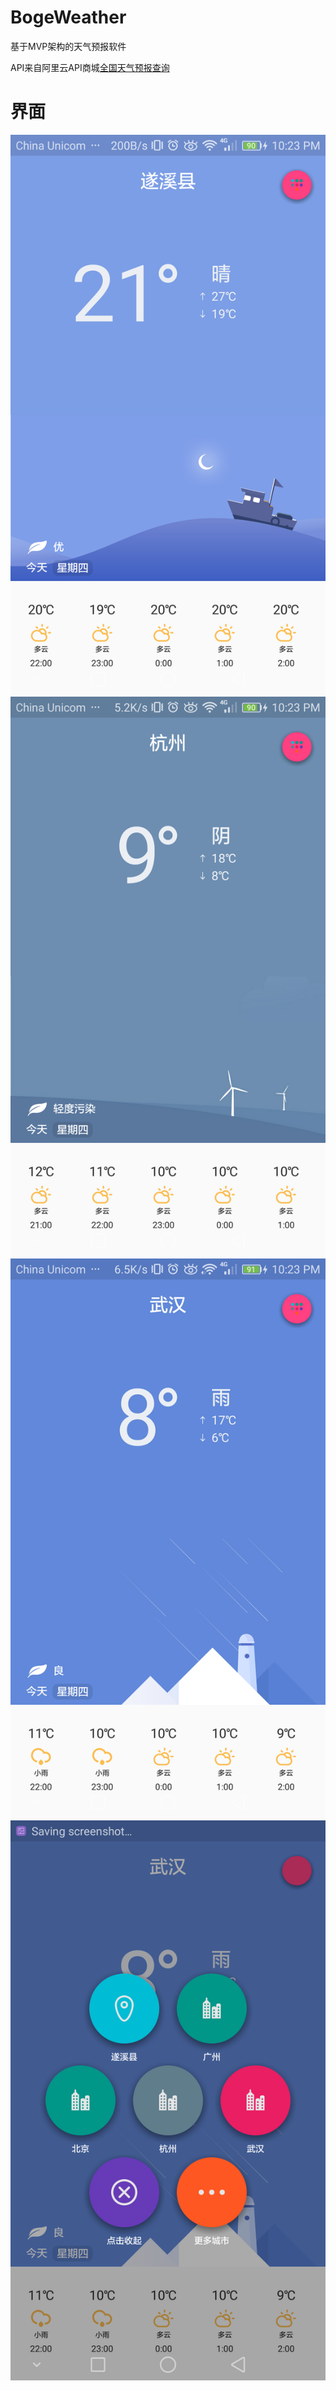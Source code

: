 # BogeWeather

基于MVP架构的天气预报软件

API来自阿里云API商城[全国天气预报查询](https://market.aliyun.com/products/57096001/cmapi011242.html?spm=5176.2020520132.101.4.k1D612#sku=yuncode524200004)


# 界面

![](/img/Screenshot_2018-03-01-22-23-15.png)
![](/img/Screenshot_2018-03-01-22-23-20.png)
![](/img/Screenshot_2018-03-01-22-23-38.png)
![](/img/Screenshot_2018-03-01-22-23-40.png)